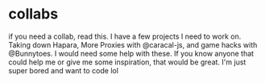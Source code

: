 # collabs
if you need a collab, read this.
I have a few projects I need to work on. Taking down Hapara, More Proxies with @caracal-js, and game hacks with @Bunnytoes. I would need some help with these. If you know anyone that could help me or give me some inspiration, that would be great. I'm just super bored and want to code lol
